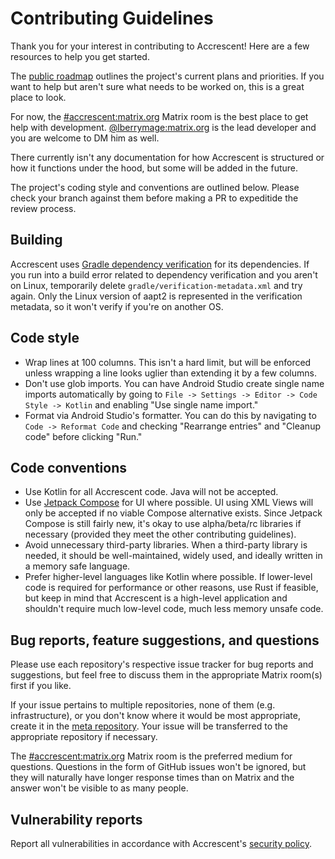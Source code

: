 # Contributing Guidelines

Thank you for your interest in contributing to Accrescent! Here are a few
resources to help you get started.

The [public roadmap] outlines the project's current plans and priorities. If you
want to help but aren't sure what needs to be worked on, this is a great place
to look.

For now, the [#accrescent:matrix.org] Matrix room is the best place to get help
with development. [@lberrymage:matrix.org] is the lead developer and you are
welcome to DM him as well.

There currently isn't any documentation for how Accrescent is structured or how it
functions under the hood, but some will be added in the future.

The project's coding style and conventions are outlined below. Please check your
branch against them before making a PR to expeditide the review process.

## Building

Accrescent uses [Gradle dependency verification] for its dependencies. If you
run into a build error related to dependency verification and you aren't on
Linux, temporarily delete `gradle/verification-metadata.xml` and try again. Only
the Linux version of aapt2 is represented in the verification metadata, so it
won't verify if you're on another OS.

## Code style

- Wrap lines at 100 columns. This isn't a hard limit, but will be enforced
  unless wrapping a line looks uglier than extending it by a few columns.
- Don't use glob imports. You can have Android Studio create single name imports
  automatically by going to `File -> Settings -> Editor -> Code Style -> Kotlin`
  and enabling "Use single name import."
- Format via Android Studio's formatter. You can do this by navigating to `Code
  -> Reformat Code` and checking "Rearrange entries" and "Cleanup code" before
  clicking "Run."

## Code conventions

- Use Kotlin for all Accrescent code. Java will not be accepted.
- Use [Jetpack Compose] for UI where possible. UI using XML Views will only be
  accepted if no viable Compose alternative exists. Since Jetpack Compose is
  still fairly new, it's okay to use alpha/beta/rc libraries if necessary
  (provided they meet the other contributing guidelines).
- Avoid unnecessary third-party libraries. When a third-party library is needed,
  it should be well-maintained, widely used, and ideally written in a memory
  safe language.
- Prefer higher-level languages like Kotlin where possible. If lower-level code
  is required for performance or other reasons, use Rust if feasible, but keep
  in mind that Accrescent is a high-level application and shouldn't require much
  low-level code, much less memory unsafe code.

## Bug reports, feature suggestions, and questions

Please use each repository's respective issue tracker for bug reports and
suggestions, but feel free to discuss them in the appropriate Matrix room(s)
first if you like.

If your issue pertains to multiple repositories, none of them (e.g.
infrastructure), or you don't know where it would be most appropriate, create it
in the [meta repository]. Your issue will be transferred to the appropriate
repository if necessary.

The [#accrescent:matrix.org] Matrix room is the preferred medium for questions.
Questions in the form of GitHub issues won't be ignored, but they will naturally
have longer response times than on Matrix and the answer won't be visible to as
many people.

## Vulnerability reports

Report all vulnerabilities in accordance with Accrescent's [security policy].

[#accrescent:matrix.org]: https://matrix.to/#/#accrescent:matrix.org
[@lberrymage:matrix.org]: https://matrix.to/#/@lberrymage:matrix.org
[Jetpack Compose]: https://developer.android.com/jetpack/compose
[Android Jetpack]: https://developer.android.com/jetpack/
[Gradle dependency verification]: https://docs.gradle.org/current/userguide/dependency_verification.html
[meta repository]: https://github.com/accrescent/meta
[public roadmap]: https://github.com/orgs/accrescent/projects/2
[security policy]: SECURITY.md
